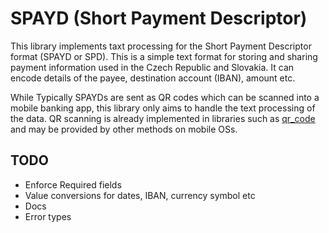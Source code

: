 # SPAYD (Short Payment Descriptor)

This library implements taxt processing for the Short Payment Descriptor format 
(SPAYD or SPD). This is a simple text format for storing and sharing payment
information used in the Czech Republic and Slovakia. It can encode details of
the payee, destination account (IBAN), amount etc.

While Typically SPAYDs are sent as QR codes which can be scanned into a mobile
banking app, this library only aims to handle the text processing of the data.
QR scanning is already implemented in libraries such as
[qr_code](https://crates.io/crates/qr_code) and may be provided by other
methods on mobile OSs.

## TODO
- Enforce Required fields
- Value conversions for dates, IBAN, currency symbol etc
- Docs
- Error types
